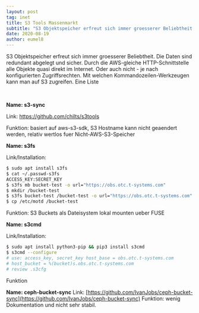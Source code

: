 ```yaml
---
layout: post
tag: inet
title: S3 Tools Massenmarkt
subtitle: "S3 Objektspeicher erfreut sich immer groesserer Beliebtheit. Die Daten sind redundant abgelegt und sicher. Durch die AWS-gleiche HTTP-Schnittstelle alle Objekte quasi direkt im Internet. Oder auch nicht - je nach konfigurierten Zugriffsrechten. Mit&hellip;"
date: 2020-08-19
author: eumel8
---
```


S3 Objektspeicher erfreut sich immer groesserer Beliebtheit. Die Daten sind redundant abgelegt und sicher. Durch die AWS-gleiche HTTP-Schnittstelle alle Objekte quasi direkt im Internet. Oder auch nicht - je nach konfigurierten Zugriffsrechten. Mit welchen Kommandozeilen-Werkzeugen kann man auf S3 zugreifen. Eine Liste
 
<br/>

<strong>Name: s3-sync</strong>

Link: https://github.com/chilts/s3tools

Funktion: basiert auf aws-s3-sdk, S3 Hostname kann nicht geaendert werden, relativ wertlos fuer Nicht-AWS-S3-Speicher

<strong>Name: s3fs</strong>

Link/Installation: 

```bash
$ sudo apt install s3fs
$ cat ~/.passwd-s3fs
ACCESS_KEY:SECRET_KEY
$ s3fs mb bucket-test -o url="https://obs.otc.t-systems.com"
$ mkdir /bucket-test
$ s3fs bucket-test /bucket-test -o url="https://obs.otc.t-systems.com"
$ cp /etc/motd /bucket-test
```
Funktion: S3 Buckets als Dateisystem lokal mounten ueber FUSE

<strong>Name: s3cmd</strong>

Link/Installation: 

```bash
$ sudo apt install python3-pip && pip3 install s3cmd
$ s3cmd --configure
# use: access_key, secret_key host_base = obs.otc.t-systems.com
# host_bucket = %(bucket)s.obs.otc.t-systems.com
# review .s3cfg
```

Funktion

<strong>Name: ceph-bucket-sync</strong>
Link: [https://github.com/IvanJobs/ceph-bucket-sync](https://github.com/IvanJobs/ceph-bucket-sync)
Funktion: wenig Dokumentation und nicht sehr stabil.
